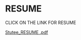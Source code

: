 # RESUME
CLICK ON THE LINK FOR RESUME

[Stutee_RESUME .pdf](https://github.com/StuteeP/resume_stutee/files/13714294/Stutee_RESUME.pdf)

